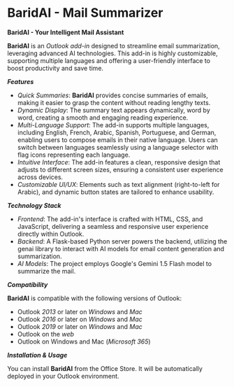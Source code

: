 # BaridAI - Mail Summarizer

**BaridAI - Your Intelligent Mail Assistant**

**BaridAI** is an *Outlook add-in* designed to streamline email summarization, leveraging advanced AI technologies. This add-in is highly customizable, supporting multiple languages and offering a user-friendly interface to boost productivity and save time.


***Features***
- *Quick Summaries*: **BaridAI** provides concise summaries of emails, making it easier to grasp the content without reading lengthy texts.
- *Dynamic Display*: The summary text appears dynamically, word by word, creating a smooth and engaging reading experience.
- *Multi-Language Support*: The add-in supports multiple languages, including English, French, Arabic, Spanish, Portuguese, and German, enabling users to compose emails in their native language. Users can switch between languages seamlessly using a language selector with flag icons representing each language.
- *Intuitive Interface*: The add-in features a clean, responsive design that adjusts to different screen sizes, ensuring a consistent user experience across devices.
- *Customizable UI/UX*: Elements such as text alignment (right-to-left for Arabic), and dynamic button states are tailored to enhance usability.


***Technology Stack***
- *Frontend*: The add-in's interface is crafted with HTML, CSS, and JavaScript, delivering a seamless and responsive user experience directly within Outlook.
- *Backend*: A Flask-based Python server powers the backend, utilizing the genai library to interact with AI models for email content generation and summarization.
- *AI Models*: The project employs Google's Gemini 1.5 Flash model to summarize the mail.


***Compatibility***

**BaridAI** is compatible with the following versions of Outlook:
- Outlook *2013* or later on *Windows* and *Mac*
- Outlook *2016* or later on *Windows* and *Mac*
- Outlook *2019* or later on *Windows* and *Mac*
- Outlook on the *web*
- Outlook on Windows and Mac (*Microsoft 365*)

***Installation & Usage***

You can install **BaridAI** from the Office Store. It will be automatically deployed in your Outlook environment.

